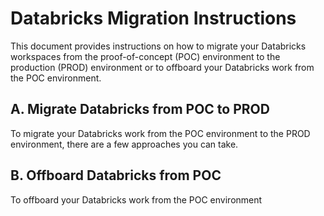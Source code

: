 # Databricks Migration Instructions

This document provides instructions on how to migrate your Databricks workspaces from the proof-of-concept (POC) environment to the production (PROD) environment or to offboard your Databricks work from the POC environment.

## A. Migrate Databricks from POC to PROD

To migrate your Databricks work from the POC environment to the PROD environment, there are a few approaches you can take.

## B. Offboard Databricks from POC

To offboard your Databricks work from the POC environment